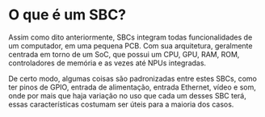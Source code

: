 # O que é um SBC?

Assim como dito anteriormente, SBCs integram todas funcionalidades de um computador, em uma pequena PCB. Com sua arquitetura, geralmente centrada em torno de um SoC, que possui um CPU, GPU, RAM, ROM, controladores de memória e as vezes até NPUs integradas.

De certo modo, algumas coisas são padronizadas entre estes SBCs, como ter pinos de GPIO, entrada de alimentação, entrada Ethernet, vídeo e som, onde por mais que haja variação no uso que cada um desses SBC terá, essas características costumam ser úteis para a maioria dos casos.
